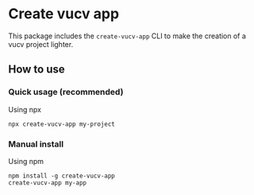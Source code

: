 # Create vucv app

This package includes the `create-vucv-app` CLI to make the creation of a vucv project lighter.

## How to use

### Quick usage (recommended)

Using npx

```
npx create-vucv-app my-project
```

### Manual install

Using npm

```
npm install -g create-vucv-app
create-vucv-app my-app
```

